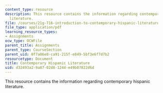 ```yaml
---
content_type: resource
description: This resource contains the information regarding contemporary hispanic
  literature.
file: /courses/21g-716-introduction-to-contemporary-hispanic-literature-spring-2005/d32493a29a8702d81244e49b07022d6d_MIT21G_716S05_first_essay.pdf
file_type: application/pdf
learning_resource_types:
- Assignments
ocw_type: OCWFile
parent_title: Assignments
parent_type: CourseSection
parent_uid: 0f7a06e8-ca91-215f-e849-5bf3e6f7d7b2
resourcetype: Document
title: Contemporary Hispanic Literature
uid: d32493a2-9a87-02d8-1244-e49b07022d6d
---
```

This resource contains the information regarding contemporary hispanic literature.

